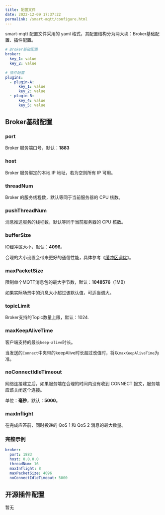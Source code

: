 ```yaml
---
title: 配置文件
date: 2022-12-09 17:37:22
permalink: /smart-mqtt/configure.html
---
```

smart-mqtt 配置文件采用的 yaml 格式，其配置结构分为两大块：Broker基础配置、插件配置。
```yaml
# Broker基础配置
broker:
  key_1: value
  key_2: value
  
# 插件配置  
plugins:
  - plugin-A:
      key_1: value
      key_2: value
  - plugin-B:
      key_4: value
      key_5: value
```
## Broker基础配置
### port
Broker 服务端口号，默认：**1883**
### host
Broker 服务绑定的本地 IP 地址，若为空则所有 IP 可用。

### threadNum
Broker 的服务线程数，默认等同于当前服务器的 CPU 核数。

### pushThreadNum
消息推送服务的线程数，默认等同于当前服务器的 CPU 核数。

### bufferSize
IO缓冲区大小，默认：**4096**。 

合理的大小设置会带来更好的通信性能，具体参考《[缓冲区调优](/smart-mqtt/buffer-optimize.html)》。

### maxPacketSize
限制单个MQTT消息包的最大字节数，默认：**1048576**（1MB）

如果实际场景中的消息大小超过该默认值，可适当调大。

### topicLimit
Broker支持的Topic数量上限，默认：1024.

### maxKeepAliveTime
客户端支持的最长`keep-alive`时长。

当发送的`Connect`中夹带的keepAlive时长超过改值时，将以`maxKeepAliveTime`为准。

### noConnectIdleTimeout
网络连接建立后，如果服务端在合理的时间内没有收到 CONNECT 报文，服务端应该关闭这个连接。

单位：**毫秒**，默认：**5000**。
### maxInflight
在完成应答前，同时投递的 QoS 1 和 QoS 2 消息的最大数量。

### 完整示例
```yaml
broker:
  port: 1883
  host: 0.0.0.0
  threadNum: 16
  maxInflight: 8
  maxPacketSize: 4096
  noConnectIdleTimeout: 5000
```

## 开源插件配置
暂无